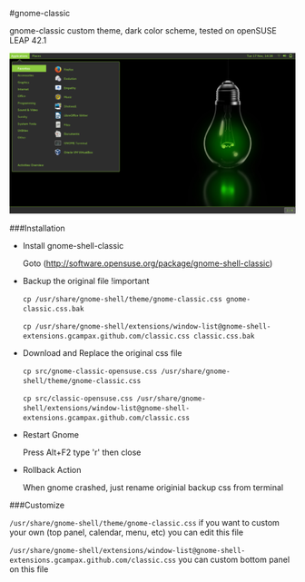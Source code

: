 #gnome-classic

gnome-classic custom theme, dark color scheme, tested on openSUSE LEAP 42.1

![alt-text](https://github.com/romydj/gnome-classic/blob/master/opensuse.png)

###Installation

- Install gnome-shell-classic

  Goto (http://software.opensuse.org/package/gnome-shell-classic)

- Backup the original file !important

  `cp /usr/share/gnome-shell/theme/gnome-classic.css gnome-classic.css.bak`
  
  `cp /usr/share/gnome-shell/extensions/window-list@gnome-shell-extensions.gcampax.github.com/classic.css classic.css.bak`

- Download and Replace the original css file

  `cp src/gnome-classic-opensuse.css /usr/share/gnome-shell/theme/gnome-classic.css`
  
  `cp src/classic-opensuse.css /usr/share/gnome-shell/extensions/window-list@gnome-shell-extensions.gcampax.github.com/classic.css`

- Restart Gnome

  Press Alt+F2 type 'r' then close

- Rollback Action

  When gnome crashed, just rename originial backup css from terminal
  

###Customize

`/usr/share/gnome-shell/theme/gnome-classic.css` if you want to custom your own (top panel, calendar, menu, etc) you can edit this file

`/usr/share/gnome-shell/extensions/window-list@gnome-shell-extensions.gcampax.github.com/classic.css` you can custom bottom panel on this file

